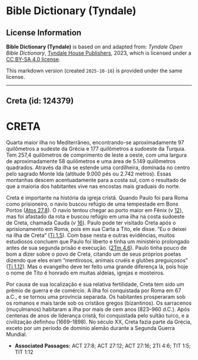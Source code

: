 # Bible Dictionary (Tyndale)

## License Information

**Bible Dictionary (Tyndale)** is based on and adapted from: _Tyndale Open Bible Dictionary_, [Tyndale House Publishers](https://tyndaleopenresources.com/), 2023, which is licensed under a [CC BY-SA 4.0 license](https://creativecommons.org/licenses/by-sa/4.0/legalcode.en).

This markdown version (created `2025-10-16`) is provided under the same license.



--------------------------------

## Creta (id: 124379)

CRETA
=====

Quarta maior ilha no Mediterrâneo, encontrando\-se aproximadamente 97 quilômetros a sudeste da Grécia e 177 quilômetros a sudoeste da Turquia. Tem 257,4 quilômetros de comprimento de leste a oeste, com uma largura de aproximadamente 58 quilômetros e uma área de 5\.149 quilômetros quadrados. Através da ilha se estende uma cordilheira, dominada no centro pelo sagrado Monte Ida (altitude 9\.000 pés ou 2\.742 metros). Essas montanhas descem acentuadamente para a costa sul, com o resultado de que a maioria dos habitantes vive nas encostas mais graduais do norte.

Creta é importante na história da igreja cristã. Quando Paulo foi para Roma como prisioneiro, o navio buscou refúgio de uma tempestade em Bons Portos ([Atos 27\.8](https://ref.ly/Acts27:8)). O navio tentou chegar ao porto maior em Fênix (v [12](https://ref.ly/Acts27:12)), mas foi afastado da rota e buscou refúgio em uma ilha na costa sudoeste de Creta, chamada Cauda (v [16](https://ref.ly/Acts27:16)). Paulo pode ter visitado Creta após o aprisionamento em Roma, pois em sua Carta a Tito, ele disse. “Eu o deixei na ilha de Creta” ([Ti 1\.5](https://ref.ly/Titus1:5)). Com base nesta e outras evidências, muitos estudiosos concluem que Paulo foi liberto e tinha um ministério prolongado antes de sua segunda prisão e execução. ([2Tm 4\.6](https://ref.ly/2Tim4:6)). Paulo tinha pouco de bom a dizer sobre o povo de Creta, citando um de seus próprios poetas dizendo que eles eram “mentirosos, animais cruéis e glutões preguiçosos” ([Ti 1\.12](https://ref.ly/Titus1:12)). Mas o evangelho deve ter feito uma grande diferença lá, pois hoje o nome de Tito é honrado em muitas aldeias, igrejas e mosteiros.

Por causa de sua localização e sua relativa fertilidade, Creta tem sido um prêmio de guerra e de comércio. A ilha foi conquistada por Roma em 67 a.C., e se tornou uma província separada. Os habitantes prosperaram sob os romanos e mais tarde sob os cristãos gregos (bizantinos). Os sarracenos (muçulmanos) habitaram a ilha por mais de cem anos (823–960 d.C.). Após centenas de anos de liderança cristã, foi conquistada pelo sultão turco, e a civilização definhou (1669–1898\). No século XX, Creta fazia parte da Grécia, exceto por um período de domínio alemão durante a Segunda Guerra Mundial.

* **Associated Passages:** ACT 27:8; ACT 27:12; ACT 27:16; 2TI 4:6; TIT 1:5; TIT 1:12

